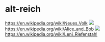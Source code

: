 # alt-reich
https://en.wikipedia.org/wiki/Neues_Volk
![](https://github.com/nondejus/alt-nazi/blob/main/ArtBoard%20Image%20(53).jpg)
https://en.wikipedia.org/wiki/Alice_and_Bob 
![](https://github.com/nondejus/alt-nazi/blob/main/ArtBoard%20Image%20(325).jpg)
https://en.wikipedia.org/wiki/Leni_Riefenstahl
